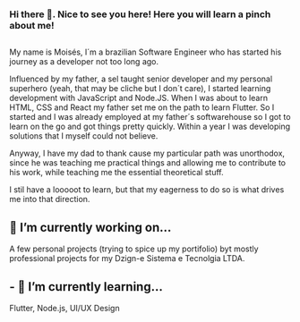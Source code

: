 ### Hi there 👋. Nice to see you here! Here you will learn a pinch about me!
##
My name is Moisés, I´m a brazilian Software Engineer who has started his journey as a developer not too long ago. 

Influenced by my father, a sel taught senior developer and my personal superhero (yeah, that may be cliche but I don´t care), I started learning development with JavaScript and Node.JS. When I was about to learn HTML, CSS and React my father set me on the path to learn Flutter. So I started and I was already employed at my father´s softwarehouse so I got to learn on the go and got things pretty quickly. Within a year I was developing solutions that I myself could not believe.

Anyway, I have my dad to thank cause my particular path was unorthodox, since he was teaching me practical things and allowing me to contribute to his work, while teaching me the essential theoretical stuff.

I stil have a looooot to learn, but that my eagerness to do so is what drives me into that direction.

## 🔭 I’m currently working on...
A few personal projects (trying to spice up my portifolio) byt mostly professional projects for my Dzign-e Sistema e Tecnolgia LTDA.

## - 🌱 I’m currently learning...
Flutter, Node.js, UI/UX Design
<!--
**mofesilva/mofesilva** is a ✨ _special_ ✨ repository because its `README.md` (this file) appears on your GitHub profile.

Here are some ideas to get you started:

- 🔭 I’m currently working on ...
- 🌱 I’m currently learning ...
- 👯 I’m looking to collaborate on ...
- 🤔 I’m looking for help with ...
- 💬 Ask me about ...
- 📫 How to reach me: ...
- 😄 Pronouns: ...
- ⚡ Fun fact: ...
-->
